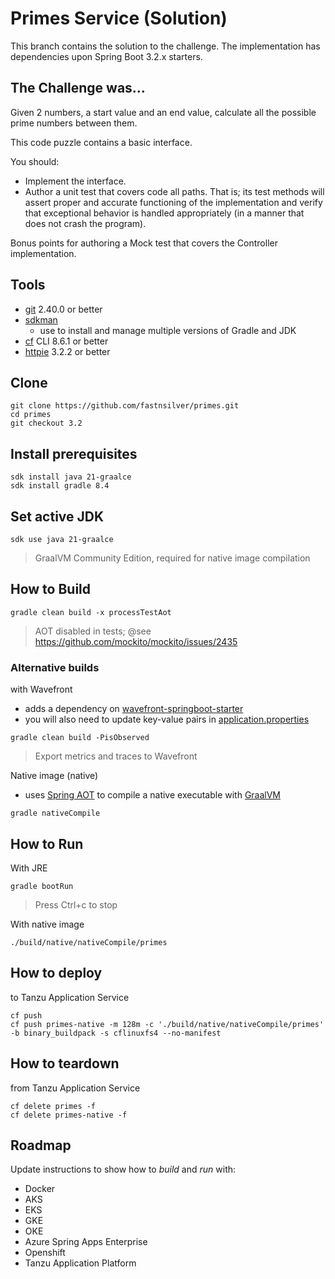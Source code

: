 # Primes Service (Solution)

This branch contains the solution to the challenge.
The implementation has dependencies upon Spring Boot 3.2.x starters.

## The Challenge was...

Given 2 numbers, a start value and an end value, calculate all the possible prime numbers between them.

This code puzzle contains a basic interface.

You should:

* Implement the interface.
* Author a unit test that covers code all paths. That is; its test methods will assert proper and accurate functioning of the implementation and verify that exceptional behavior is handled appropriately (in a manner that does not crash the program).

Bonus points for authoring a Mock test that covers the Controller implementation.


## Tools

* [git](https://git-scm.com/downloads) 2.40.0 or better
* [sdkman](https://sdkman.io)
  * use to install and manage multiple versions of Gradle and JDK
* [cf](https://docs.cloudfoundry.org/cf-cli/install-go-cli.html) CLI 8.6.1 or better
* [httpie](https://httpie.io/) 3.2.2 or better


## Clone

```
git clone https://github.com/fastnsilver/primes.git
cd primes
git checkout 3.2
```


## Install prerequisites

```
sdk install java 21-graalce
sdk install gradle 8.4
```


## Set active JDK

```
sdk use java 21-graalce
```
> GraalVM Community Edition, required for native image compilation


## How to Build

```
gradle clean build -x processTestAot
```
> AOT disabled in tests; @see https://github.com/mockito/mockito/issues/2435

### Alternative builds

with Wavefront
* adds a dependency on [wavefront-springboot-starter](https://docs.wavefront.com/wavefront_springboot3.html)
* you will also need to update key-value pairs in [application.properties](src/main/resources/application.properties)

```
gradle clean build -PisObserved
```
> Export metrics and traces to Wavefront

Native image (native)
* uses [Spring AOT](https://docs.spring.io/spring-native/docs/current/reference/htmlsingle/#spring-aot-maven) to compile a native executable with [GraalVM](https://www.graalvm.org/docs/introduction/)

```
gradle nativeCompile
```


## How to Run

With JRE

```
gradle bootRun
```
> Press Ctrl+c to stop

With native image

```
./build/native/nativeCompile/primes
```


## How to deploy

to Tanzu Application Service

```
cf push
cf push primes-native -m 128m -c './build/native/nativeCompile/primes' -b binary_buildpack -s cflinuxfs4 --no-manifest
```

## How to teardown

from Tanzu Application Service

```
cf delete primes -f
cf delete primes-native -f
```

## Roadmap

Update instructions to show how to _build_ and _run_ with:

* Docker
* AKS
* EKS
* GKE
* OKE
* Azure Spring Apps Enterprise
* Openshift
* Tanzu Application Platform
